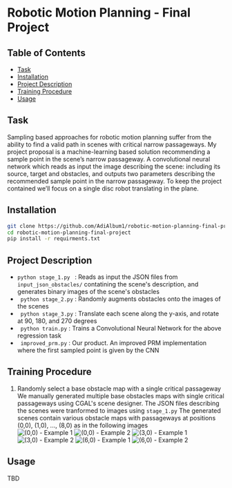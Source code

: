# Robotic Motion Planning - Final Project

## Table of Contents

- [Task](#task)
- [Installation](#installation)
- [Project Description](#project_description)
- [Training Procedure](#training_procedure)
- [Usage](#usage)

## Task
Sampling based approaches for robotic motion planning suffer from the ability to find a valid path in scenes with critical narrow passageways. My project proposal is a machine-learning based solution recommending a sample point in the scene’s narrow passageway.
A convolutional neural network which reads as input the image describing the scene: including its source, target and obstacles, and outputs two parameters describing the recommended sample point in the narrow passageway.
To keep the project contained we’ll focus on a single disc robot translating in the plane.

## Installation
```sh
git clone https://github.com/AdiAlbum1/robotic-motion-planning-final-project
cd robotic-motion-planning-final-project
pip install -r requirments.txt
```

## Project Description
- ```python stage_1.py ``` : Reads as input the JSON files from ```input_json_obstacles/``` contatining the scene's description, and generates binary images of the scene's obstacles
- ``` python stage_2.py``` : Randomly augments obstacles onto the images of the scenes
- ``` python stage_3.py``` : Translate each scene along the y-axis, and rotate at 90, 180, and 270 degrees
- ``` python train.py``` : Trains a Convolutional Neural Network for the above regression task
- ``` improved_prm.py``` : Our product. An improved PRM implementation where the first sampled point is given by the CNN

## Training Procedure
1. Randomly select a base obstacle map with a single critical passageway
   We manually generated multiple base obstacles maps with single critical passageways using CGAL's scene designer.
   The JSON files describing the scenes were tranformed to images using ```stage_1.py```
   The generated scenes contain various obstacle maps with passageways at positions (0,0), (1,0), ..., (8,0)
   as in the following images
   <br>![(0,0) - Example 1](samples/(0,0)\_1.png)   ![(0,0) - Example 2](samples/(0,0)\_2.png)   ![(3,0) - Example 1](samples/(3,0)\_1.png)   ![(3,0) - Example 2](samples/(3,0)\_2.png)   ![(6,0) - Example 1](samples/(6,0)\_1.png)   ![(6,0) - Example 2](samples/(6,0)\_2.png)

## Usage
TBD